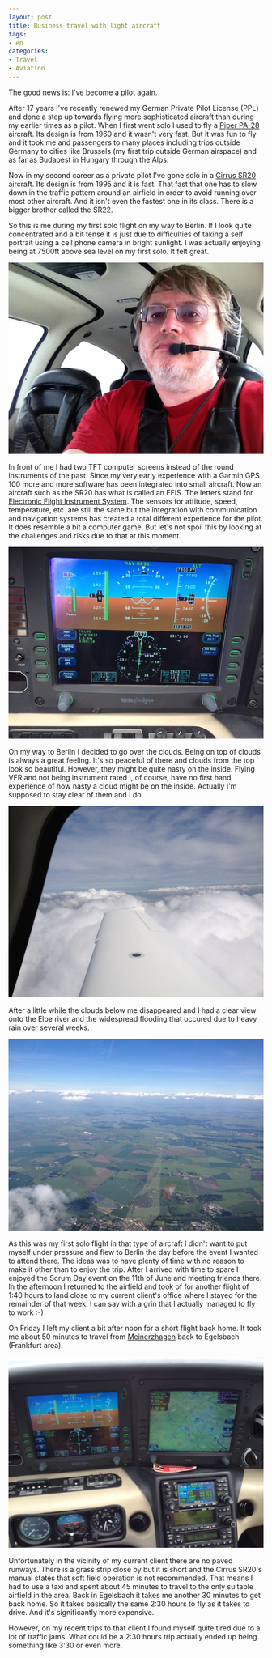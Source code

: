 ```yaml
---
layout: post
title: Business travel with light aircraft
tags:
- en
categories:
- Travel
- Aviation
---
```

The good news is: I've become a pilot again.

After 17 years I've recently renewed my German Private Pilot License (PPL) and done a step up towards flying more sophisticated aircraft than during my earlier times as a pilot. When I first went solo I used to fly a [Piper PA-28](http://en.wikipedia.org/wiki/Pa-28) aircraft. Its design is from 1960 and it wasn't very fast. But it was fun to fly and it took me and passengers to many places including trips outside Germany to cities like Brussels (my first trip outside German airspace) and as far as Budapest in Hungary through the Alps.

Now in my second career as a private pilot I've gone solo in a [Cirrus SR20](http://en.wikipedia.org/wiki/Cirrus_SR20) aircraft. Its design is from 1995 and it is fast. That fast that one has to slow down in the traffic pattern around an airfield in order to avoid running over most other aircraft. And it isn't even the fastest one in its class. There is a  bigger brother called the SR22.

So this is me during my first solo flight on my way to Berlin. If I look quite concentrated and a bit tense it is just due to difficulties of taking a self portrait using a cell phone camera in bright sunlight. I was actually enjoying being at 7500ft above sea level on my first solo. It felt great.

![Stephan Schwab piloting an aircraft](/img/posts/me-pilot.jpg)

In front of me I had two TFT computer screens instead of the round instruments of the past. Since my very early experience with a Garmin GPS 100 more and more software has been integrated into small aircraft. Now an aircraft such as the SR20 has what is called an EFIS. The letters stand for [Electronic Flight Instrument System](http://en.wikipedia.org/wiki/Electronic_flight_instrument_system). The sensors for attitude, speed, temperature, etc. are still the same but the integration with communication and navigation systems has created a total different experience for the pilot. It does resemble a bit a computer game. But let's not spoil this by looking at the challenges and risks due to that at this moment.

![SR20 PFD](/img/posts/pfd.jpg)

On my way to Berlin I decided to go over the clouds. Being on top of clouds is always a great feeling. It's so peaceful of there and clouds from the top look so beautiful. However, they might be quite nasty on the inside. Flying VFR and not being instrument rated I, of course, have no first hand experience of how nasty a cloud might be on the inside. Actually I'm supposed to stay clear of them and I do.

![On top at FL75](/img/posts/clouds-FL75-2013-06-10.jpg)

After a little while the clouds below me disappeared and I had a clear view onto the Elbe river and the widespread flooding that occured due to heavy rain over several weeks.

![Elbe river](/img/posts/elbe-2013-06-10.jpg)

As this was my first solo flight in that type of aircraft I didn't want to put myself under pressure and flew to Berlin the day before the event I wanted to attend there. The ideas was to have plenty of time with no reason to make it other than to enjoy the trip. After I arrived with time to spare I enjoyed the Scrum Day event on the 11th of June and meeting friends there. In the afternoon I returned to the airfield and took of for another flight of 1:40 hours to land close to my current client's office where I stayed for the remainder of that week. I can say with a grin that I actually managed to fly to work :-)

On Friday I left my client a bit after noon for a short flight back home. It took me about 50 minutes to travel from [Meinerzhagen](https://maps.google.com/maps?q=Meinerzhagen,+Deutschland&hl=de&sll=51.241892,7.163767&sspn=0.455658,0.483398&oq=meinerz&hnear=Meinerzhagen,+Nordrhein-Westfalen,+Deutschland&t=m&z=11) back to Egelsbach (Frankfurt area).

![SR20 instrument panel](/img/posts/sr20-instruments.jpg)

Unfortunately in the vicinity of my current client there are no paved runways. There is a grass strip close by but it is short and the Cirrus SR20's manual states that soft field operation is not recommended. That means I had to use a taxi and spent about 45 minutes to travel to the only suitable airfield in the area. Back in Egelsbach it takes me another 30 minutes to get back home. So it takes basically the same 2:30 hours to fly as it takes to drive. And it's significantly more expensive.

However, on my recent trips to that client I found myself quite tired due to a lot of traffic jams. What could be a 2:30 hours trip actually ended up being something like 3:30 or even more.
